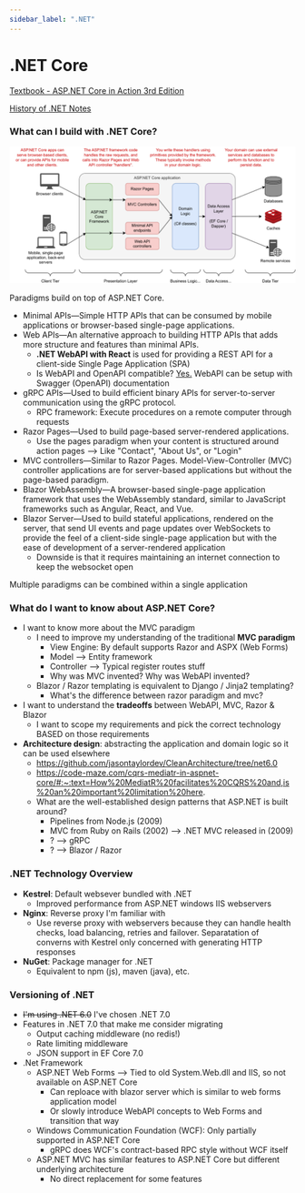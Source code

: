 ```yaml
---
sidebar_label: ".NET"
---
```


# .NET Core

[Textbook - ASP.NET Core in Action 3rd Edition](https://www.manning.com/books/asp-net-core-in-action-third-edition)

[History of .NET Notes](../web/04_history_of_dotnet.md)

### What can I build with .NET Core?

![Example ASP.NET Architecture](imgs/aspnet_core_example_architecture.png)

Paradigms build on top of ASP.NET Core.
- Minimal APIs—Simple HTTP APIs that can be consumed by mobile applications or browser-based single-page applications.
- Web APIs—An alternative approach to building HTTP APIs that adds more structure and features than minimal APIs.
  -  **.NET WebAPI with React** is used for providing a REST API for a client-side Single Page Application (SPA)
    - Is WebAPI and OpenAPI compatible? [Yes.](https://learn.microsoft.com/en-us/aspnet/core/tutorials/web-api-help-pages-using-swagger?view=aspnetcore-7.0) WebAPI can be setup with Swagger (OpenAPI) documentation
- gRPC APIs—Used to build efficient binary APIs for server-to-server communication using the gRPC protocol.
  - RPC framework: Execute procedures on a remote computer through requests
- Razor Pages—Used to build page-based server-rendered applications.
  - Use the pages paradigm when your content is structured around action pages --> Like "Contact", "About Us", or "Login"
- MVC controllers—Similar to Razor Pages. Model-View-Controller (MVC) controller applications are for server-based applications but without the page-based paradigm.
- Blazor WebAssembly—A browser-based single-page application framework that uses the WebAssembly standard, similar to JavaScript frameworks such as Angular, React, and Vue.
- Blazor Server—Used to build stateful applications, rendered on the server, that send UI events and page updates over WebSockets to provide the feel of a client-side single-page application but with the ease of development of a server-rendered application
  - Downside is that it requires maintaining an internet connection to keep the websocket open

Multiple paradigms can be combined within a single application

### What do I want to know about ASP.NET Core?

- I want to know more about the MVC paradigm
  - I need to improve my understanding of the traditional **MVC paradigm**
    - View Engine: By default supports Razor and ASPX (Web Forms)
    - Model --> Entity framework
    - Controller --> Typical register routes stuff
    - Why was MVC invented? Why was WebAPI invented?
  - Blazor / Razor templating is equivalent to Django / Jinja2 templating?
    - What's the difference between razor paradigm and mvc? 
- I want to understand the **tradeoffs** between WebAPI, MVC, Razor & Blazor
  - I want to scope my requirements and pick the correct technology BASED on those requirements
- **Architecture design**: abstracting the application and domain logic so it can be used elsewhere
  - https://github.com/jasontaylordev/CleanArchitecture/tree/net6.0
  - https://code-maze.com/cqrs-mediatr-in-aspnet-core/#:~:text=How%20MediatR%20facilitates%20CQRS%20and,is%20an%20important%20limitation%20here. 
  - What are the well-established design patterns that ASP.NET is built around?
    - Pipelines from Node.js (2009)
    - MVC from Ruby on Rails (2002) --> .NET MVC released in (2009) 
    - ? --> gRPC
    - ? --> Blazor / Razor

### .NET Technology Overview

- **Kestrel**: Default websever bundled with .NET
  - Improved performance from ASP.NET windows IIS webservers
- **Nginx**: Reverse proxy I'm familiar with
  - Use reverse proxy with webservers because they can handle health checks, load balancing, retries and failover. Separatation of converns with Kestrel only concerned with generating HTTP responses 
- **NuGet**: Package manager for .NET
  - Equivalent to npm (js), maven (java), etc.

### Versioning of .NET

- ~~I'm using .NET 6.0~~ I've chosen .NET 7.0
- Features in .NET 7.0 that make me consider migrating
  - Output caching middleware (no redis!)
  - Rate limiting middleware
  - JSON support in EF Core 7.0
- .Net Framework
  - ASP.NET Web Forms --> Tied to old System.Web.dll and IIS, so not available on ASP.NET Core
    - Can reploace with blazor server which is similar to web forms application model
    - Or slowly introduce WebAPI concepts to Web Forms and transition that way
  - Windows Communication Foundation (WCF): Only partially supported in ASP.NET Core
    - gRPC does WCF's contract-based RPC style without WCF itself
  - ASP.NET MVC has similar features to ASP.NET Core but different underlying architecture
    - No direct replacement for some features
